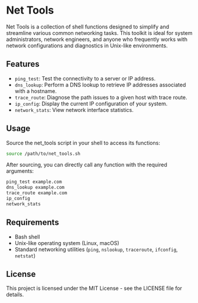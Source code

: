 # Net Tools

Net Tools is a collection of shell functions designed to simplify and streamline various common networking tasks. This toolkit is ideal for system administrators, network engineers, and anyone who frequently works with network configurations and diagnostics in Unix-like environments.

## Features

- `ping_test`: Test the connectivity to a server or IP address.
- `dns_lookup`: Perform a DNS lookup to retrieve IP addresses associated with a hostname.
- `trace_route`: Diagnose the path issues to a given host with trace route.
- `ip_config`: Display the current IP configuration of your system.
- `network_stats`: View network interface statistics.

## Usage

Source the net_tools script in your shell to access its functions:

```bash
source /path/to/net_tools.sh
```

After sourcing, you can directly call any function with the required arguments:

```bash
ping_test example.com
dns_lookup example.com
trace_route example.com
ip_config
network_stats
```

## Requirements

- Bash shell
- Unix-like operating system (Linux, macOS)
- Standard networking utilities (`ping`, `nslookup`, `traceroute`, `ifconfig`, `netstat`)

## License

This project is licensed under the MIT License - see the LICENSE file for details.
